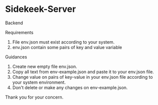 # Sidekeek-Server
Backend

Requirements
1. File env.json must exist according to your system.
2. env.json contain some pairs of key and value variable

Guidances
1. Create new empty file env.json.
2. Copy all text from env-example.json and paste it to your env.json file.
3. Change value on pairs of key-value in your env.json file according to your system environment.
4. Don't delete or make any changes on env-example.json.

Thank you for your concern.
